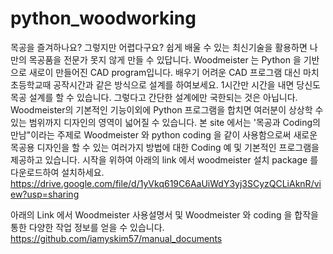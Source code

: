 # python_woodworking
목공을 즐겨하나요? 그렇지만 어렵다구요? 
쉽게 배울 수 있는 최신기술을 활용하면 나만의 목공품을 전문가 못지 않게 만들 수 있답니다. 
Woodmeister 는 Python 을 기반으로 새로이 만들어진 CAD program입니다. 배우기 어려운 CAD 프로그램 대신 마치 초등학교때 공작시간과 같은 방식으로 설계를 하여보세요. 1시간만 시간을 내면 당신도 목공 설계를 할 수 있습니다. 그렇다고 간단한 설계에만 국한되는 것은 아닙니다. Woodmeister의 기본적인 기능이외에 Python 프로그램을 합치면 여러분이 상상학 수 있는 범위까지 디자인의 영역이 넓어질 수 있습니다. 본 site 에서는 '목공과 Coding의 만남"이라는 주제로 Woodmeister 와 python coding 을 같이 사용함으로써 새로운 목공용 디자인을 할 수 있는 여러가지 방법에 대한 Coding 예 및 기본적인 프로그램을 제공하고 있습니다.
시작을 위하여 아래의 link 에서 woodmeister 설치 package 를 다운로드하여 설치하세요.
https://drive.google.com/file/d/1yVkq619C6AaUiWdY3yj3SCyzQCLiAknR/view?usp=sharing

아래의 Link 에서 Woodmeister 사용설명서 및 Woodmeister 와 coding 을 합작을 통한 다양한 작업 정보를 얻을 수 있습니다.
https://github.com/iamyskim57/manual_documents

